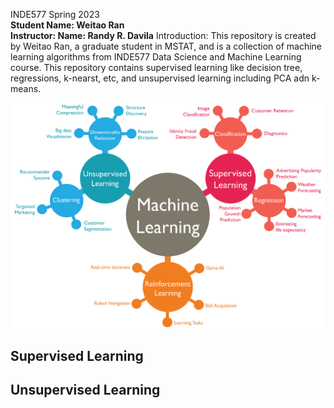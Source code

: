 INDE577 Spring 2023  
**Student Name: Weitao Ran    
Instructor: Name: Randy R. Davila** 
Introduction: This repository is created by Weitao Ran, a graduate student in MSTAT,  and is a collection of machine learning algorithms from INDE577 Data Science and Machine Learning course. This repository contains supervised learning like decision tree, regressions, k-nearst, etc, and unsupervised learning including PCA adn k-means.  

  ![Alt text](machine-learning.png)

   
## Supervised Learning 
  
  
  
  
  
  
  
## Unsupervised Learning 
  
  
  
  
  
  
  